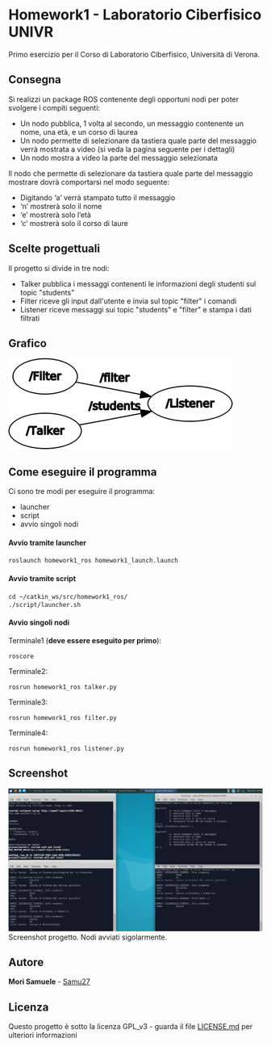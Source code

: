 # Homework1 - Laboratorio Ciberfisico UNIVR

Primo esercizio per il Corso di Laboratorio Ciberfisico, Università di Verona.

## Consegna

Si realizzi un package ROS contenente degli opportuni nodi per poter svolgere i compiti seguenti:
 - Un nodo pubblica, 1 volta al secondo, un messaggio contenente un nome, una età, e un corso di laurea 
 - Un nodo permette di selezionare da tastiera quale parte del messaggio verrà mostrata a video (si veda la pagina seguente per i dettagli)
 - Un nodo mostra a video la parte del messaggio selezionata

Il nodo che permette di selezionare da tastiera quale parte del messaggio mostrare dovrà comportarsi nel modo seguente:
 - Digitando ‘a’ verrà stampato tutto il messaggio
 - ‘n’ mostrerà solo il nome
 - ‘e’ mostrerà solo l’età
 - ‘c’ mostrerà solo il corso di laure

## Scelte progettuali

Il progetto si divide in tre nodi:
 - Talker pubblica i messaggi contenenti le informazioni degli studenti sul topic "students"
 - Filter riceve gli input dall'utente e invia sul topic "filter" i comandi
 - Listener riceve messaggi sui topic "students" e "filter" e stampa i dati filtrati

## Grafico

![Screenshot](images/rosgraph.png)

## Come eseguire il programma

Ci sono tre modi per eseguire il programma:
 - launcher 
 - script
 - avvio singoli nodi


#### Avvio tramite launcher

```
roslaunch homework1_ros homework1_launch.launch
```

#### Avvio tramite script

```
cd ~/catkin_ws/src/homework1_ros/
./script/launcher.sh
```

#### Avvio singoli nodi

Terminale1 (**deve essere eseguito per primo**):
```
roscore
```

Terminale2:
```
rosrun homework1_ros talker.py
```

Terminale3:
```
rosrun homework1_ros filter.py
```

Terminale4:
```
rosrun homework1_ros listener.py
```

## Screenshot

![Screenshot](images/screenshot.png)
Screenshot progetto. Nodi avviati sigolarmente.

## Autore

**Mori Samuele** - [Samu27](https://github.com/Samu27)


## Licenza

Questo progetto è sotto la licenza GPL_v3 - guarda il file [LICENSE.md](LICENSE.md) per ulteriori informazioni

